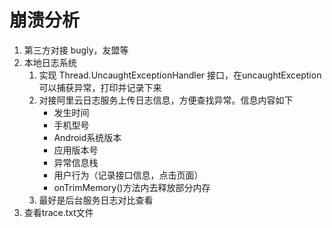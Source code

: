 # 崩溃分析

1. 第三方对接  bugly，友盟等
2. 本地日志系统
   1. 实现 Thread.UncaughtExceptionHandler 接口，在uncaughtException可以捕获异常，打印并记录下来
   2. 对接阿里云日志服务上传日志信息，方便查找异常。信息内容如下
      * 发生时间
      * 手机型号
      * Android系统版本
      * 应用版本号
      * 异常信息栈
      * 用户行为（记录接口信息，点击页面）
      * onTrimMemory()方法内去释放部分内存
   3. 最好是后台服务日志对比查看
3. 查看trace.txt文件









